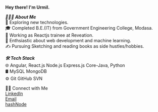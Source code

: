 
**Hey there! I'm Urmil.**<br>


***👨🏻‍💻  About Me***<br>
🤔   Exploring new technologies.<br>
🎓   Completed B.E.(IT) from Government Engineering College, Modasa.<br>
💼   Working as Reactjs trainee at Reveation.<br>
🌱   Enthsiastic about web development and machine learning.<br>
✍️   Pursuing Sketching and reading books as side hustles/hobbies.<br>


***🛠  Tech Stack***<br>
🌐  Angular, React.js Node.js Express.js Core-Java, Python<br>
🛢   MySQL MongoDB<br>
⚙️   Git GitHub SVN<br>

🤝🏻  Connect with Me<br>
 [LinkedIn](https://www.linkedin.com/in/urmilbhavsar/) <br>
 [Email](urmilwork1@gmail.com)<br>
 [hashNode](https://urmilbhavsar.hashnode.dev/)



